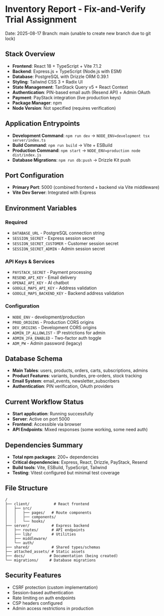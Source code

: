 # Inventory Report - Fix-and-Verify Trial Assignment
Date: 2025-08-17
Branch: main (unable to create new branch due to git lock)

## Stack Overview
- **Frontend**: React 18 + TypeScript + Vite 7.1.2
- **Backend**: Express.js + TypeScript (Node.js with ESM)
- **Database**: PostgreSQL with Drizzle ORM 0.39.1
- **Styling**: Tailwind CSS 3 + Radix UI
- **State Management**: TanStack Query v5 + React Context
- **Authentication**: PIN-based email auth (Resend API) + Admin OAuth
- **Payment**: PayStack integration (live production keys)
- **Package Manager**: npm
- **Node Version**: Not specified (requires verification)

## Application Entrypoints
- **Development Command**: `npm run dev` → `NODE_ENV=development tsx server/index.ts`
- **Build Command**: `npm run build` → Vite + ESBuild
- **Production Command**: `npm start` → `NODE_ENV=production node dist/index.js`
- **Database Migrations**: `npm run db:push` → Drizzle Kit push

## Port Configuration
- **Primary Port**: 5000 (combined frontend + backend via Vite middleware)
- **Vite Dev Server**: Integrated with Express

## Environment Variables
### Required
- `DATABASE_URL` - PostgreSQL connection string
- `SESSION_SECRET` - Express session secret
- `SESSION_SECRET_CUSTOMER` - Customer session secret
- `SESSION_SECRET_ADMIN` - Admin session secret

### API Keys & Services
- `PAYSTACK_SECRET` - Payment processing
- `RESEND_API_KEY` - Email delivery
- `OPENAI_API_KEY` - AI chatbot
- `GOOGLE_MAPS_API_KEY` - Address validation
- `GOOGLE_MAPS_BACKEND_KEY` - Backend address validation

### Configuration
- `NODE_ENV` - development/production
- `PROD_ORIGINS` - Production CORS origins
- `DEV_ORIGINS` - Development CORS origins
- `ADMIN_IP_ALLOWLIST` - IP restrictions for admin
- `ADMIN_2FA_ENABLED` - Two-factor auth toggle
- `ADM_PW` - Admin password (legacy)

## Database Schema
- **Main Tables**: users, products, orders, carts, subscriptions, admins
- **Product Features**: variants, bundles, pre-orders, stock tracking
- **Email System**: email_events, newsletter_subscribers
- **Authentication**: PIN verification, OAuth providers

## Current Workflow Status
- **Start application**: Running successfully
- **Server**: Active on port 5000
- **Frontend**: Accessible via browser
- **API Endpoints**: Mixed responses (some working, some need auth)

## Dependencies Summary
- **Total npm packages**: 200+ dependencies
- **Critical dependencies**: Express, React, Drizzle, PayStack, Resend
- **Build tools**: Vite, ESBuild, TypeScript, Tailwind
- **Testing**: Vitest configured but minimal test coverage

## File Structure
```
/
├── client/           # React frontend
│   ├── src/
│   │   ├── pages/   # Route components
│   │   ├── components/
│   │   └── hooks/
├── server/          # Express backend
│   ├── routes/      # API endpoints
│   ├── lib/         # Utilities
│   ├── middleware/
│   └── auth/
├── shared/          # Shared types/schemas
├── attached_assets/ # Static assets
├── docs/           # Documentation (being created)
└── migrations/     # Database migrations
```

## Security Features
- CSRF protection (custom implementation)
- Session-based authentication
- Rate limiting on auth endpoints
- CSP headers configured
- Admin access restrictions in production